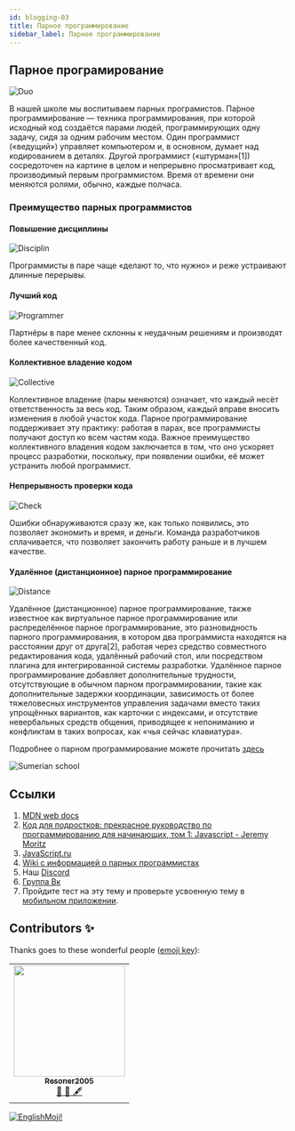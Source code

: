 ```yaml
---
id: blogging-03
title: Парное программирование
sidebar_label: Парное программирование
---
```


## Парное програмирование

![Duo](https://media.giphy.com/media/DKznWTry3u9Q4/giphy.gif)

В нашей школе мы воспитываем парных програмистов.
Па́рное программи́рование — техника программирования, при которой исходный код создаётся парами людей, программирующих одну задачу, сидя за одним рабочим местом. Один программист («ведущий») управляет компьютером и, в основном, думает над кодированием в деталях. Другой программист («штурман»[1]) сосредоточен на картине в целом и непрерывно просматривает код, производимый первым программистом. Время от времени они меняются ролями, обычно, каждые полчаса.

### Преимущество парных программистов

#### Повышение дисциплины

![Disciplin](https://media.giphy.com/media/3orifbkY8i6T0XA0Qo/giphy.gif)

Программисты в паре чаще «делают то, что нужно» и реже устраивают длинные перерывы.

#### Лучший код

![Programmer](https://media.giphy.com/media/ZVik7pBtu9dNS/giphy.gif)

Партнёры в паре менее склонны к неудачным решениям и производят более качественный код.

#### Коллективное владение кодом

![Collective](https://media.giphy.com/media/LmNwrBhejkK9EFP504/giphy.gif)

Коллективное владение (пары меняются) означает, что каждый несёт ответственность за весь код. Таким образом, каждый вправе вносить изменения в любой участок кода. Парное программирование поддерживает эту практику: работая в парах, все программисты получают доступ ко всем частям кода. Важное преимущество коллективного владения кодом заключается в том, что оно ускоряет процесс разработки, поскольку, при появлении ошибки, её может устранить любой программист.

#### Непрерывность проверки кода

![Check](https://media.giphy.com/media/Rd6sn03ncIklmprvy6/giphy.gif)

Ошибки обнаруживаются сразу же, как только появились, это позволяет экономить и время, и деньги. Команда разработчиков сплачивается, что позволяет закончить работу раньше и в лучшем качестве.

#### Удалённое (дистанционное) парное программирование

![Distance](https://media.giphy.com/media/db4Es0WhZAeRFkmB1c/giphy.gif)

Удалённое (дистанционное) парное программирование, также известное как виртуальное парное программирование или распределённое парное программирование, это разновидность парного программирования, в котором два программиста находятся на расстоянии друг от друга[2], работая через средство совместного редактирования кода, удалённый рабочий стол, или посредством плагина для интегрированной системы разработки. Удалённое парное программирование добавляет дополнительные трудности, отсутствующие в обычном парном программировании, такие как дополнительные задержки координации, зависимость от более тяжеловесных инструментов управления задачами вместо таких упрощённых вариантов, как карточки с индексами, и отсутствие невербальных средств общения, приводящее к непониманию и конфликтам в таких вопросах, как «чья сейчас клавиатура».

Подробнее о парном программирование можете прочитать [здесь](https://ru.wikipedia.org/wiki/Парное_программирование)

![Sumerian school](/img/app.jpg)

## Ссылки

1. [MDN web docs](https://developer.mozilla.org/ru/docs/Web/JavaScript/Data_structures)
2. [Код для подростков: прекрасное руководство по программированию для начинающих, том 1: Javascript - Jeremy Moritz ](https://www.amazon.com/Code-Teens-Beginners-Programming-Javascript-ebook/dp/B07FCTLVPC)
3. [JavaScript.ru](https://learn.javascript.ru/types)
4. [Wiki с информацией о парных программистах](https://ru.wikipedia.org/wiki/Парное_программирование)
5. Наш [Discord](https://discord.gg/jgRpPsDx)
6. [Группа Вк](https://vk.com/sumerianschool)
7. Пройдите тест на эту тему и проверьте усвоенную тему в [мобильном приложении](http://onelink.to/njhc95).

## Contributors ✨

Thanks goes to these wonderful people ([emoji key](https://allcontributors.org/docs/en/emoji-key)):

<table>
  <tr>
   <td align="center"><a href="https://github.com/Resoner2005"><img src="https://avatars1.githubusercontent.com/u/75675814?v=4?s=200" width="200px;" alt=""/><br /><sub><b>Resoner2005</b></sub></a><br /><a href="https://github.com/gHashTag/react-native-village/issues?q=author%3AResoner2005" title="Bug reports">🐛 🎨 🖋</a></td>
  </tr>
  
</table>

[![EnglishMoji!](/img/logo/NeuroCoder.png)](https://vk.com/neurocoder)
